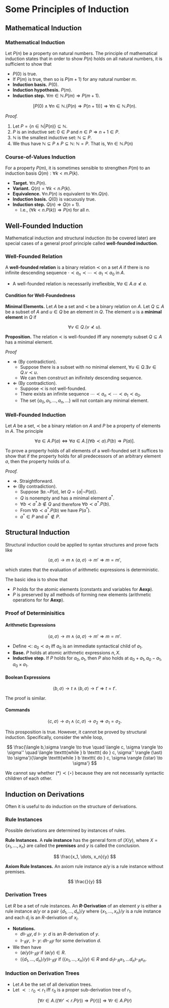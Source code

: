 # Some Principles of Induction

## Mathematical Induction

### Mathematical Induction

Let $P(n)$ be a property on natural numbers. The principle of mathematical induction states that in order to show $P(n)$ holds on all natural numbers, it is sufficient to show that

- $P(0)$ is true.
- If $P(m)$ is true, then so is $P(m+1)$ for any natural number $m$.
- **Induction basis.** $P(0)$.
- **Induction hypothesis.** $P(m)$.
- **Induction step.** $\forall m \in \mathbb{N}. P(m) \Rightarrow P(m+1)$.

$$ [P(0) \land \forall n \in \mathbb{N}.(P(n) \Rightarrow P(n+1))] \Rightarrow \forall n \in \mathbb{N}.P(n). $$

*Proof.*

1. Let $P = \{ n \in \mathbb{N} | P(n)  \} \subseteq \mathbb{N}$.
2. $P$ is an inductive set: $0 \in P$ and $n \in P \Rightarrow n + 1 \in P$.
3. $\mathbb{N}$ is the smallest inductive set: $\mathbb{N} \subseteq P$.
4. We thus have $\mathbb{N} \subseteq P \land P \subseteq \mathbb{N}$: $\mathbb{N} = P$. That is, $\forall n \in \mathbb{N}.P(n)$

### Course-of-Values Induction

For a property $P(m)$, it is sometimes sensible to strengthen $P(m)$ to an induction basis $Q(m): \forall k < m.P(k)$.

- **Target.** $\forall n. P(n)$.
- **Variant.** $Q(n) = \forall k < n. P(k)$.
- **Equivalence.** $\forall n.P(n)$ is equivalent to $\forall n.Q(n)$.
- **Induction basis.** $Q(0)$ is vacuously true.
- **Induction step.** $Q(n) \Rightarrow Q(n+1)$.
  - I.e., $(\forall k < n.P(k)) \Rightarrow P(n)$ for all $n$.

## Well-Founded Induction

Mathematical induction and structural induction (to be covered later) are special cases of a general proof principle called **well-founded induction**.

### Well-Founded Relation

A **well-founded relation** is a binary relation $\prec$ on a set $A$ if there is no infinite descending sequence $\cdot \prec a_n \prec \cdots \prec a_1 \prec a_0$ in $A$.

- A well-founded relation is necessarily irreflexible, $\forall a \in A. a \nprec a$.

#### Condition for Well-Foundedness

**Minimal Elements.** Let $A$ be a set and $\prec$ be a binary relation on $A$. Let $Q \subseteq A$ be a subset of $A$ and $u \in Q$ be an element in $Q$. The element $u$ is a **minimal element** in $Q$ if

$$ \forall v \in Q. (v \nprec u). $$

**Proposition.** The relation $\prec$ is well-founded iff any nonempty subset $Q \subseteq A$ has a minimal element.

*Proof*

- $\Rightarrow$ (By contradiction).
  - Suppose there is a subset with no minimal element, $\forall u \in Q.\exists v \in Q. v \prec u$.
  - We can then construct an inifinitely descending sequence.
- $\Leftarrow$ (By contradiction).
  - Suppose $\prec$ is not well-founded.
  - There exists an infinite sequence $\cdots \prec a_n \prec \cdots \prec a_1 \prec a_0$.
  - The set $\{ a_0,a_1,\dots,a_n,\dots \}$ will not contain any minimal element.

### Well-Founded Induction

Let $A$ be a set, $\prec$ be a binary relation on $A$ and $P$ be a property of elements in $A$. The principle

$$ \forall a \in A.P(a) \Longleftrightarrow \forall a \in A.[(\forall b \prec a).P(b) \Rightarrow P(a)]. $$

To prove a property holds of all elements of a well-founded set it suffices to show that if the property holds for all predecessors of an arbitrary element $a$, then the property holds of $a$.

*Proof.*

- $\Rightarrow$. Straightforward.
- $\Leftarrow$ (By contradiction).
  - Suppose $\exists a.\neg P(a)$, let $Q = \{ a | \neg P(a) \}$.
  - $Q$ is nonempty and has a minimal element $a^*$.
  - $\forall b \prec a^*.b \notin Q$ and therefore $\forall b \prec a^*. P(b)$.
  - From $\forall b\prec a^*.P(b)$ we have $P(a^*)$.
  - $a^* \in P$ and $a^* \notin P$.

## Structural Induction

Structural induction could be applied to syntax structures and prove facts like

$$ \langle a, \sigma \rangle \to m \land \langle a,\sigma \rangle \to m' \Rightarrow m = m', $$

which states that the evaluation of arithmetic expressions is deterministic.

The basic idea is to show that

- $P$ holds for the atomic elements (constants and variables for $\mathbf{Aexp}$).
- $P$ is preserved by all methods of forming new elements (arithmetic operations for for $\mathbf{Aexp}$).

### Proof of Determinisitics

#### Arithmetic Expressions

$$ \langle a, \sigma \rangle \to m \land \langle a,\sigma \rangle \to m' \Rightarrow m = m'. $$

- Define $\prec$: $a_0 \prec a_1$ iff $a_0$ is an immediate syntactical child of $a_1$.
- **Base.** $P$ holds at atomic arithmetic expressions $n, X$.
- **Inductive step.** If $P$ holds for $a_0, a_1$, then $P$ also holds at $a_0 + a_1, a_0 - a_1, a_0 \times a_1$.

#### Boolean Expressions

$$ \langle b, \sigma \rangle \to t \land \langle b,\sigma \rangle \to t' \Rightarrow t = t'. $$

The proof is similar.

#### Commands

$$ \langle c, \sigma \rangle \to \sigma_1 \land \langle c,\sigma \rangle \to \sigma_2 \Rightarrow \sigma_1 = \sigma_2. $$

This prosposition is true. However, it cannot be proved by structural induction. Specifically, consider the while loop,

$$ \frac{\langle b,\sigma \rangle \to true \quad \langle c, \sigma \rangle \to \sigma'' \quad \langle \texttt{while } b \texttt{ do } c, \sigma'' \rangle (\ast) \to \sigma'}{\langle \texttt{while } b \texttt{ do } c, \sigma \rangle (\star) \to \sigma'} $$

We cannot say whether $(\ast) \prec (\star)$ because they are not necessarily syntactic children of each other.

## Induction on Derivations

Often it is useful to do induction on the structure of derivations.

### Rule Instances

Possible derivations are determined by instances of rules.

**Rule Instances.** A **rule instance** has the general form of $(X/y)$, where $X = \{x_1,\dots,x_n\}$ are called the **premises** and $y$ is called the conclusion.

$$ \frac{x_1, \dots, x_n}{y} $$

**Axiom Rule Instances.** An axiom rule instance $\emptyset/y$ is a rule instance without premises.

$$ \frac{}{y} $$

### Derivation Trees

Let $R$ be a set of rule instances. An **$R$-Derivation** of an element $y$ is either a rule instance $\emptyset/y$ or a pair $\{d_1,\dots,d_n\}/y$ where $\{x_1,\dots,x_n\}/y$ is a rule instance and each $d_i$ is an $R$-derivation of $x_i$.

- **Notations.**
  - $d \Vdash_R y, d \Vdash y$: $d$ is an $R$-derivation of $y$.
  - $\Vdash_R y, \Vdash y$: $d \Vdash_R y$ for some derivation $d$.
- We then have
  - $(\emptyset/y) \Vdash_R y$ if $(\emptyset/y) \in R$.
  - $(\{ d_1,\dots,d_n \}/y) \Vdash_R y$ if $(\{x_1,\dots,x_n\}/y) \in R$ and $d_1 \Vdash_R x_1, \dots d_n \Vdash_R x_n$.

### Induction on Derivation Trees

- Let $A$ be the set of all derivation trees.
- Let $\prec: r_0 \prec r_1$ iff $r_0$ is a proper sub-derivation tree of $r_1$.

$$ [\forall r \in A.((\forall r' \prec r. P(r)) \Rightarrow P(r))] \Rightarrow \forall r \in A. P(r) $$
